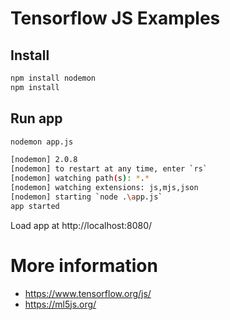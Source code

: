 # Tensorflow JS Examples

## Install
```sh
npm install nodemon
npm install
```

## Run app

```sh
nodemon app.js
```

```sh
[nodemon] 2.0.8
[nodemon] to restart at any time, enter `rs`
[nodemon] watching path(s): *.*
[nodemon] watching extensions: js,mjs,json
[nodemon] starting `node .\app.js`
app started
```
Load app at http://localhost:8080/

# More information
* https://www.tensorflow.org/js/
* https://ml5js.org/
